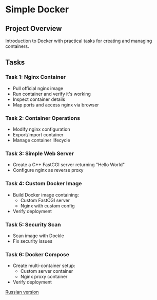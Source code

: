 # Simple Docker

## Project Overview
Introduction to Docker with practical tasks for creating and managing containers.

## Tasks

### Task 1: Nginx Container
- Pull official nginx image
- Run container and verify it's working
- Inspect container details
- Map ports and access nginx via browser

### Task 2: Container Operations
- Modify nginx configuration
- Export/import container
- Manage container lifecycle

### Task 3: Simple Web Server
- Create a C++ FastCGI server returning "Hello World"
- Configure nginx as reverse proxy

### Task 4: Custom Docker Image
- Build Docker image containing:
  - Custom FastCGI server
  - Nginx with custom config
- Verify deployment

### Task 5: Security Scan
- Scan image with Dockle
- Fix security issues

### Task 6: Docker Compose
- Create multi-container setup:
  - Custom server container
  - Nginx proxy container
- Verify deployment

[Russian version](README_RUS.md)